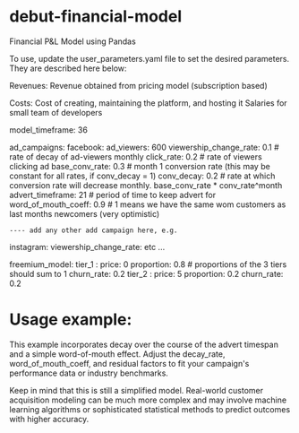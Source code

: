 # debut-financial-model
Financial P&amp;L Model using Pandas

To use, update the user_parameters.yaml file to set the desired parameters. 
They are described here below: 

Revenues: 
Revenue obtained from pricing model (subscription based)

Costs: 
Cost of creating, maintaining the platform, and hosting it 
Salaries for small team of developers

model_timeframe: 36

ad_campaigns:
  facebook: 
    ad_viewers: 600
    viewership_change_rate: 0.1  # rate of decay of ad-viewers monthly
    click_rate: 0.2          # rate of viewers clicking ad
    base_conv_rate: 0.3          # month 1 conversion rate (this may be constant for all rates, if conv_decay = 1)
    conv_decay: 0.2           # rate at which conversion rate will decrease monthly. base_conv_rate * conv_rate^month 
    advert_timeframe: 21        # period of time to keep advert for
    word_of_mouth_coeff: 0.9     # 1 means we have the same wom customers as last months newcomers (very optimistic)
   
    ---- add any other add campaign here, e.g. 
  instagram:
    viewership_change_rate: etc ...

freemium_model:
  tier_1 : 
    price: 0
    proportion: 0.8  # proportions of the 3 tiers should sum to 1 
    churn_rate: 0.2
  tier_2 : 
    price: 5
    proportion: 0.2
    churn_rate: 0.2

# Usage example:
This example incorporates decay over the course of the advert timespan and a simple word-of-mouth effect. Adjust the decay_rate, word_of_mouth_coeff, and residual factors to fit your campaign's performance data or industry benchmarks.


Keep in mind that this is still a simplified model. Real-world customer acquisition modeling can be much more complex and may involve machine learning algorithms or sophisticated statistical methods to predict outcomes with higher accuracy.